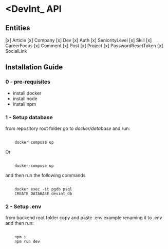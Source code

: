 # <DevInt_ API

## Entities
[x] Article
[x] Company
[x] Dev
[x] Auth
[x] SeniorityLevel
[x] Skill
[x] CareerFocus
[x] Comment
[x] Post
[x] Project
[x] PasswordResetToken
[x] SocialLink

## Installation Guide

### 0 - pre-requisites
- install docker
- install node
- install npm

### 1 - Setup database
from repository root folder go to _docker/database_ and run:

<code>
    docker compose up
</code>

Or

<code>
    docker-compose up
</code>

and then run the following commands

<code>
    docker exec -it pgdb psql 
    CREATE DATABASE devint_db
</code>

### 2 - Setup .env

from backend root folder copy and paste <a>.env.example</a>
renaming it to _.env_ and then run:

<code>
    npm i
    npm run dev
</code>


